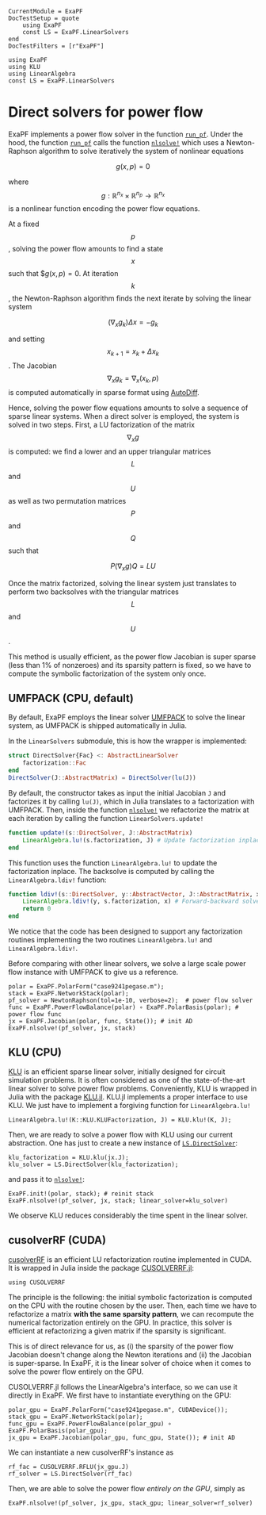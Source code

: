 ```@meta
CurrentModule = ExaPF
DocTestSetup = quote
    using ExaPF
    const LS = ExaPF.LinearSolvers
end
DocTestFilters = [r"ExaPF"]
```

```@setup direct_solver
using ExaPF
using KLU
using LinearAlgebra
const LS = ExaPF.LinearSolvers

```

# Direct solvers for power flow

ExaPF implements a power flow solver in the function [`run_pf`](@ref).
Under the hood, the function [`run_pf`](@ref) calls the function
[`nlsolve!`](@ref) which uses a Newton-Raphson
algorithm to solve iteratively the system of nonlinear equations
```math
g(x, p) = 0
```
where $$g: \mathbb{R}^{n_x} \times \mathbb{R}^{n_p} \to \mathbb{R}^{n_x}$$
is a nonlinear function encoding the power flow equations.

At a fixed $$p$$, solving the power flow amounts to find a
state $$x$$ such that $$g(x, p) = 0$.
At iteration $$k$$, the Newton-Raphson algorithm finds
the next iterate by solving the linear system
```math
(\nabla_x g_k) \Delta x = - g_k
```
and setting $$x_{k+1} = x_{k} + \Delta x_k$$.
The Jacobian $$\nabla_x g_k = \nabla_x (x_k, p)$$ is
computed automatically in sparse format using [AutoDiff](@ref).

Hence, solving the power flow equations amounts to solve
a sequence of sparse linear systems. When a direct solver
is employed, the system is solved in two steps. First, a
LU factorization of the matrix $$\nabla_x g$$ is computed:
we find a lower and an upper triangular matrices
$$L$$ and $$U$$ as well as two permutation matrices $$P$$ and $$Q$$
such that
```math
P (\nabla_x g) Q = LU
```
Once the matrix factorized, solving the linear system just translates
to perform two backsolves with the triangular matrices $$L$$ and $$U$$.

This method is usually efficient, as the power flow Jacobian is
super sparse (less than 1% of nonzeroes) and its sparsity pattern is fixed,
so we have to compute the symbolic factorization of the system only once.

## UMFPACK (CPU, default)

By default, ExaPF employs the linear solver [UMFPACK](https://people.sc.fsu.edu/~jburkardt/f77_src/umfpack/umfpack.html)
to solve the linear system, as UMFPACK is shipped automatically in Julia.

In the `LinearSolvers` submodule, this is how the wrapper is implemented:
```julia
struct DirectSolver{Fac} <: AbstractLinearSolver
    factorization::Fac
end
DirectSolver(J::AbstractMatrix) = DirectSolver(lu(J))

```
By default, the constructor takes as input the initial Jacobian `J` and
factorizes it by calling `lu(J)`, which in Julia translates to a factorization
with UMFPACK. Then, inside the function [`nlsolve!`](@ref) we refactorize
the matrix at each iteration by calling the function `LinearSolvers.update!`
```julia
function update!(s::DirectSolver, J::AbstractMatrix)
    LinearAlgebra.lu!(s.factorization, J) # Update factorization inplace
end
```
This function uses the function `LinearAlgebra.lu!` to update the factorization inplace.
The backsolve is computed by calling the `LinearAlgebra.ldiv!` function:
```julia
function ldiv!(s::DirectSolver, y::AbstractVector, J::AbstractMatrix, x::AbstractVector)
    LinearAlgebra.ldiv!(y, s.factorization, x) # Forward-backward solve
    return 0
end
```
We notice that the code has been designed to support any factorization
routines implementing the two routines `LinearAlgebra.lu!` and `LinearAlgebra.ldiv!`.

Before comparing with other linear solvers, we solve a large scale
power flow instance with UMFPACK to give us a reference.
```@repl direct_solver
polar = ExaPF.PolarForm("case9241pegase.m");
stack = ExaPF.NetworkStack(polar);
pf_solver = NewtonRaphson(tol=1e-10, verbose=2);  # power flow solver
func = ExaPF.PowerFlowBalance(polar) ∘ ExaPF.PolarBasis(polar); # power flow func
jx = ExaPF.Jacobian(polar, func, State()); # init AD
ExaPF.nlsolve!(pf_solver, jx, stack)
```

## KLU (CPU)

[KLU](https://dl.acm.org/doi/abs/10.1145/1824801.1824814) is an
efficient sparse linear solver, initially designed for circuit simulation
problems. It is often considered as one of the state-of-the-art linear solver
to solve power flow problems. Conveniently, KLU is wrapped in Julia
with the package [KLU.jl](https://github.com/JuliaSparse/KLU.jl).
KLU.jl implements a proper interface to use KLU. We just have to implement
a forgiving function for `LinearAlgebra.lu!`
```@repl direct_solver
LinearAlgebra.lu!(K::KLU.KLUFactorization, J) = KLU.klu!(K, J);

```
Then, we are ready to solve a power flow with KLU using our current
abstraction. One has just to create a new instance of [`LS.DirectSolver`](@ref):
```@repl direct_solver
klu_factorization = KLU.klu(jx.J);
klu_solver = LS.DirectSolver(klu_factorization);

```
and pass it to [`nlsolve!`](@ref):
```@repl direct_solver
ExaPF.init!(polar, stack); # reinit stack
ExaPF.nlsolve!(pf_solver, jx, stack; linear_solver=klu_solver)

```
We observe KLU reduces considerably the time spent in the linear solver.


## cusolverRF (CUDA)

[cusolverRF](https://docs.nvidia.com/cuda/cusolver/index.html#cuSolverRF-reference)
is an efficient LU refactorization routine implemented in CUDA.
It is wrapped in Julia inside the package [CUSOLVERRF.jl](https://github.com/exanauts/CUSOLVERRF.jl):
```@repl direct_solver
using CUSOLVERRF
```

The principle is the following: the initial symbolic factorization
is computed on the CPU with the routine chosen by the user. Then,
each time we have to refactorize a matrix **with the same sparsity pattern**,
we can recompute the numerical factorization entirely on the GPU.
In practice, this solver is efficient at refactorizing a given matrix
if the sparsity is significant.

This is of direct relevance for us, as (i) the sparsity of the power
flow Jacobian doesn't change along the Newton iterations and
(ii) the Jacobian is super-sparse. In ExaPF, it is the linear solver
of choice when it comes to solve the power flow entirely on the GPU.

CUSOLVERRF.jl follows the LinearAlgebra's interface, so we can use
it directly in ExaPF.
We first have to instantiate everything on the GPU:
```@repl direct_solver
polar_gpu = ExaPF.PolarForm("case9241pegase.m", CUDADevice());
stack_gpu = ExaPF.NetworkStack(polar);
func_gpu = ExaPF.PowerFlowBalance(polar_gpu) ∘ ExaPF.PolarBasis(polar_gpu);
jx_gpu = ExaPF.Jacobian(polar_gpu, func_gpu, State()); # init AD
```
We can instantiate a new cusolverRF's instance as
```@repl direct_solver
rf_fac = CUSOLVERRF.RFLU(jx_gpu.J)
rf_solver = LS.DirectSolver(rf_fac)

```
Then, we are able to solve the power flow *entirely on the GPU*, simply as
```@repl direct_solver
ExaPF.nlsolve!(pf_solver, jx_gpu, stack_gpu; linear_solver=rf_solver)

```

